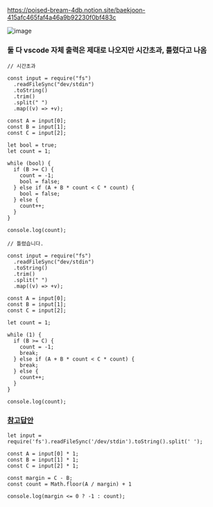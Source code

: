 https://poised-bream-4db.notion.site/baekjoon-415afc465faf4a46a9b92230f0bf483c

![image](https://user-images.githubusercontent.com/49461207/216793870-6e1ed7dc-1110-4076-81aa-029a44dedc32.png)

### 둘 다 vscode 자체 출력은 제대로 나오지만 시간초과, 틀렸다고 나옴

```
// 시간초과

const input = require("fs")
  .readFileSync("dev/stdin")
  .toString()
  .trim()
  .split(" ")
  .map((v) => +v);

const A = input[0];
const B = input[1];
const C = input[2];

let bool = true;
let count = 1;

while (bool) {
  if (B >= C) {
    count = -1;
    bool = false;
  } else if (A + B * count < C * count) {
    bool = false;
  } else {
    count++;
  }
}

console.log(count);
```

```
// 틀렸습니다.

const input = require("fs")
  .readFileSync("dev/stdin")
  .toString()
  .trim()
  .split(" ")
  .map((v) => +v);

const A = input[0];
const B = input[1];
const C = input[2];

let count = 1;

while (1) {
  if (B >= C) {
    count = -1;
    break;
  } else if (A + B * count < C * count) {
    break;
  } else {
    count++;
  }
}

console.log(count);
```

### [참고답안](https://gurtn.tistory.com/47)
```
let input = require('fs').readFileSync('/dev/stdin').toString().split(' ');

const A = input[0] * 1;
const B = input[1] * 1;
const C = input[2] * 1;

const margin = C - B;
const count = Math.floor(A / margin) + 1

console.log(margin <= 0 ? -1 : count);
```
